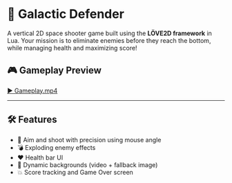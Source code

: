# 🚀 Galactic Defender

A vertical 2D space shooter game built using the **LÖVE2D framework** in Lua. Your mission is to eliminate enemies before they reach the bottom, while managing health and maximizing score!

## 🎮 Gameplay Preview
 
[▶️ Gameplay.mp4](https://youtu.be/7069XWAM-TM?si=WIWVRmepTkfjUvA9)

---

## 🛠️ Features

- 🎯 Aim and shoot with precision using mouse angle
- 💣 Exploding enemy effects
- ❤️ Health bar UI
- 🌌 Dynamic backgrounds (video + fallback image)
- 💥 Score tracking and Game Over screen
